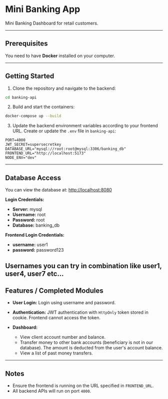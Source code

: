 # Mini Banking App

Mini Banking Dashboard for retail customers.

---

## Prerequisites

You need to have **Docker** installed on your computer.

---

## Getting Started

1. Clone the repository and navigate to the backend:

```bash
cd banking-api
```

2. Build and start the containers:

```bash
docker-compose up --build
```

3. Update the backend environment variables according to your frontend URL. Create or update the `.env` file in `banking-api`:

```env
PORT=4000
JWT_SECRET=supersecretkey
DATABASE_URL="mysql://root:root@mysql:3306/banking_db"
FRONTEND_URL="http://localhost:5173"
NODE_ENV="dev"
```

---

## Database Access

You can view the database at: [http://localhost:8080](http://localhost:8080)

**Login Credentials:**

* **Server:** mysql
* **Username:** root
* **Password:** root
* **Database:** banking\_db

**Frontend Login Credentials:**

* **username:** user1
* **password:** password123

Usernames you can try in combination like user1, user4, user7 etc...
---

## Features / Completed Modules

* **User Login:**
  Login using username and password.

* **Authentication:**
  JWT authentication with `HttpOnly` token stored in cookie. Frontend cannot access the token.

* **Dashboard:**

  * View client account number and balance.
  * Transfer money to other bank accounts (beneficiary is not in our database). The amount is deducted from the user's account balance.
  * View a list of past money transfers.

---

## Notes

* Ensure the frontend is running on the URL specified in `FRONTEND_URL`.
* All backend APIs will run on port `4000`.
